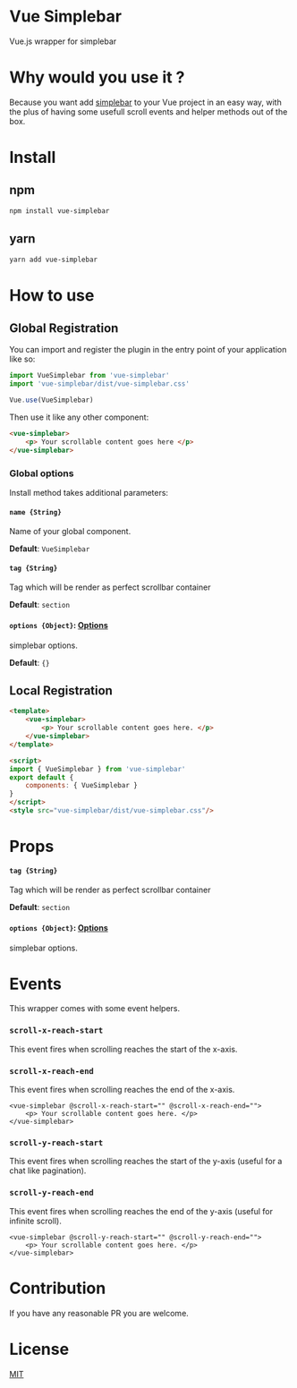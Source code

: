 # Vue Simplebar
Vue.js wrapper for simplebar

# Why would you use it ?
Because you want add [simplebar](https://github.com/Grsmto/simplebar) to your Vue project in an easy way, with the plus of having some usefull scroll events and helper methods out of the box.

# Install
## npm

```sh
npm install vue-simplebar
```

## yarn

```sh
yarn add vue-simplebar
```

# How to use

## Global Registration

You can import and register the plugin in the entry point of your application like so:
```js
import VueSimplebar from 'vue-simplebar'
import 'vue-simplebar/dist/vue-simplebar.css'

Vue.use(VueSimplebar)
```

Then use it like any other component:

```html
<vue-simplebar>
    <p> Your scrollable content goes here </p>
</vue-simplebar>
```

### Global options

Install method takes additional parameters:

#### `name {String}`
Name of your global component.

**Default**: `VueSimplebar`

#### `tag {String}`
Tag which will be render as perfect scrollbar container

**Default**: `section`

#### `options {Object}`: [Options](https://github.com/Grsmto/simplebar#options)
simplebar options.

**Default**: `{}`

## Local Registration

```html
<template>
    <vue-simplebar>
        <p> Your scrollable content goes here. </p>
    </vue-simplebar>
</template>

<script>
import { VueSimplebar } from 'vue-simplebar'
export default {
    components: { VueSimplebar }
}
</script>
<style src="vue-simplebar/dist/vue-simplebar.css"/>
```

# Props

#### `tag {String}`
Tag which will be render as perfect scrollbar container

**Default**: `section`

#### `options {Object}`: [Options](https://github.com/Grsmto/simplebar#options)
simplebar options.

# Events

This wrapper comes with some event helpers.

### `scroll-x-reach-start`

This event fires when scrolling reaches the start of the x-axis.

### `scroll-x-reach-end`

This event fires when scrolling reaches the end of the x-axis.

```
<vue-simplebar @scroll-x-reach-start="" @scroll-x-reach-end="">
    <p> Your scrollable content goes here. </p>
</vue-simplebar>
```

### `scroll-y-reach-start`

This event fires when scrolling reaches the start of the y-axis (useful for
a chat like pagination).

### `scroll-y-reach-end`

This event fires when scrolling reaches the end of the y-axis (useful for
infinite scroll).

```
<vue-simplebar @scroll-y-reach-start="" @scroll-y-reach-end="">
    <p> Your scrollable content goes here. </p>
</vue-simplebar>
```

# Contribution

If you have any reasonable PR you are welcome.

# License

[MIT](http://opensource.org/licenses/MIT)
